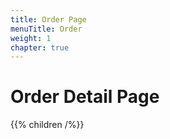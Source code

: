 ```yaml
---
title: Order Page
menuTitle: Order
weight: 1
chapter: true
---
```


# Order Detail Page

{{% children /%}}
